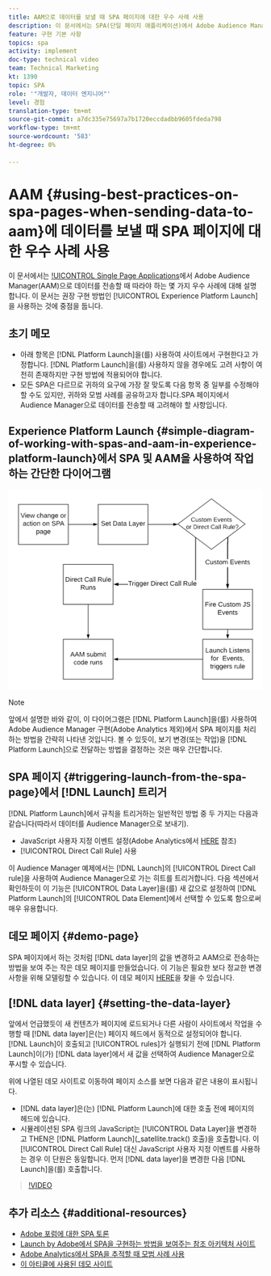 ```yaml
---
title: AAM으로 데이터를 보낼 때 SPA 페이지에 대한 우수 사례 사용
description: 이 문서에서는 SPA(단일 페이지 애플리케이션)에서 Adobe Audience Manager(AAM)으로 데이터를 전송할 때 따라야 하는 몇 가지 우수 사례에 대해 설명합니다. 이 문서에서는 권장 구현 방법인 Launch by Adobe 사용에 중점을 둡니다.
feature: 구현 기본 사항
topics: spa
activity: implement
doc-type: technical video
team: Technical Marketing
kt: 1390
topic: SPA
role: '"개발자, 데이터 엔지니어"'
level: 경험
translation-type: tm+mt
source-git-commit: a7dc335e75697a7b1720eccdadbb9605fdeda798
workflow-type: tm+mt
source-wordcount: '583'
ht-degree: 0%

---
```



# AAM {#using-best-practices-on-spa-pages-when-sending-data-to-aam}에 데이터를 보낼 때 SPA 페이지에 대한 우수 사례 사용

이 문서에서는 [!UICONTROL Single Page Applications](SPA)에서 Adobe Audience Manager(AAM)으로 데이터를 전송할 때 따라야 하는 몇 가지 우수 사례에 대해 설명합니다. 이 문서는 권장 구현 방법인 [!UICONTROL Experience Platform Launch]을 사용하는 것에 중점을 둡니다.

## 초기 메모

* 아래 항목은 [!DNL Platform Launch]을(를) 사용하여 사이트에서 구현한다고 가정합니다. [!DNL Platform Launch]을(를) 사용하지 않을 경우에도 고려 사항이 여전히 존재하지만 구현 방법에 적용되어야 합니다.
* 모든 SPA은 다르므로 귀하의 요구에 가장 잘 맞도록 다음 항목 중 일부를 수정해야 할 수도 있지만, 귀하와 모범 사례를 공유하고자 합니다.SPA 페이지에서 Audience Manager으로 데이터를 전송할 때 고려해야 할 사항입니다.

## Experience Platform Launch {#simple-diagram-of-working-with-spas-and-aam-in-experience-platform-launch}에서 SPA 및 AAM을 사용하여 작업하는 간단한 다이어그램

![aam을 위한 스파  [!DNL launch]](assets/spa_for_aam_in_launch.png)

>[!NOTE]
>앞에서 설명한 바와 같이, 이 다이어그램은 [!DNL Platform Launch]을(를) 사용하여 Adobe Audience Manager 구현(Adobe Analytics 제외)에서 SPA 페이지를 처리하는 방법을 간략히 나타낸 것입니다. 볼 수 있듯이, 보기 변경(또는 작업)을 [!DNL Platform Launch]으로 전달하는 방법을 결정하는 것은 매우 간단합니다.

## SPA 페이지 {#triggering-launch-from-the-spa-page}에서 [!DNL Launch] 트리거

[!DNL Platform Launch]에서 규칙을 트리거하는 일반적인 방법 중 두 가지는 다음과 같습니다(따라서 데이터를 Audience Manager으로 보내기).

* JavaScript 사용자 지정 이벤트 설정(Adobe Analytics에서 [HERE](https://helpx.adobe.com/analytics/kt/using/spa-analytics-best-practices-feature-video-use.html) 참조)
* [!UICONTROL Direct Call Rule] 사용

이 Audience Manager 예제에서는 [!DNL Launch]의 [!UICONTROL Direct Call rule]을 사용하여 Audience Manager으로 가는 히트를 트리거합니다. 다음 섹션에서 확인하듯이 이 기능은 [!UICONTROL Data Layer]을(를) 새 값으로 설정하여 [!DNL Platform Launch]의 [!UICONTROL Data Element]에서 선택할 수 있도록 함으로써 매우 유용합니다.

## 데모 페이지 {#demo-page}

SPA 페이지에서 하는 것처럼 [!DNL data layer]의 값을 변경하고 AAM으로 전송하는 방법을 보여 주는 작은 데모 페이지를 만들었습니다. 이 기능은 필요한 보다 정교한 변경 사항을 위해 모델링할 수 있습니다. 이 데모 페이지 [HERE](https://aam.enablementadobe.com/SPA-Launch.html)을 찾을 수 있습니다.

##  [!DNL data layer] {#setting-the-data-layer}

앞에서 언급했듯이 새 컨텐츠가 페이지에 로드되거나 다른 사람이 사이트에서 작업을 수행할 때 [!DNL data layer]은(는) 페이지 헤드에서 동적으로 설정되어야 합니다. [!DNL Launch]이 호출되고 [!UICONTROL rules]가 실행되기 전에 [!DNL Platform Launch]이(가) [!DNL data layer]에서 새 값을 선택하여 Audience Manager으로 푸시할 수 있습니다.

위에 나열된 데모 사이트로 이동하여 페이지 소스를 보면 다음과 같은 내용이 표시됩니다.

* [!DNL data layer]은(는) [!DNL Platform Launch]에 대한 호출 전에 페이지의 헤드에 있습니다.
* 시뮬레이션된 SPA 링크의 JavaScript는 [!UICONTROL Data Layer]을 변경하고 THEN은 [!DNL Platform Launch](_satellite.track() 호출)을 호출합니다. 이 [!UICONTROL Direct Call Rule] 대신 JavaScript 사용자 지정 이벤트를 사용하는 경우 이 단원은 동일합니다. 먼저 [!DNL data layer]을 변경한 다음 [!DNL Launch]을(를) 호출합니다.

>[!VIDEO](https://video.tv.adobe.com/v/23322/?quality=12)

## 추가 리소스 {#additional-resources}

* [Adobe 포럼에 대한 SPA 토론](https://forums.adobe.com/thread/2451022)
* [Launch by Adobe에서 SPA을 구현하는 방법을 보여주는 참조 아키텍처 사이트](https://helpx.adobe.com/experience-manager/kt/integration/using/launch-reference-architecture-SPA-tutorial-implement.html)
* [Adobe Analytics에서 SPA을 추적할 때 모범 사례 사용](https://helpx.adobe.com/analytics/kt/using/spa-analytics-best-practices-feature-video-use.html)
* [이 아티클에 사용된 데모 사이트](https://aam.enablementadobe.com/SPA-Launch.html)
